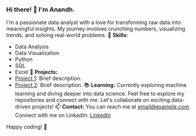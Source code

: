 ### Hi there! 👋 I'm Anandh.
I'm a passionate data analyst with a love for transforming raw data into meaningful insights. My journey involves crunching numbers, visualizing trends, and solving real-world problems. 
🌟 **Skills:**
- Data Analysis
- Data Visualization
- Python
- SQL
- Excel
🚀 **Projects:**
- [Project 1](link-to-project-1): Brief description.
- [Project 2](link-to-project-2): Brief description.
📚 **Learning:**
Currently exploring machine learning and diving deeper into data science.
Feel free to explore my repositories and connect with me. Let's collaborate on exciting data-driven projects!
📫 **Contact:**
You can reach me at [email@example.com](mailto:email@example.com).
Connect with me on LinkedIn: [LinkedIn](https://www.linkedin.com/in/anandh-profile/)


Happy coding! 🚀
